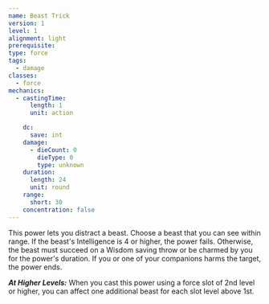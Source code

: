 ```yaml
---
name: Beast Trick
version: 1
level: 1
alignment: light
prerequisite: 
type: force
tags:
  - damage
classes:
  - force
mechanics:
  - castingTime:
      length: 1
      unit: action

    dc:
      save: int
    damage:
      - dieCount: 0
        dieType: 0
        type: unknown
    duration:
      length: 24
      unit: round
    range:
      short: 30
    concentration: false
---
```

This power lets you distract a beast. Choose a beast that you can see within range. If the beast's Intelligence is 4 or higher, the power fails. Otherwise, the beast must succeed on a Wisdom saving throw or be charmed by you for the power's duration. If you or one of your companions harms the target, the power ends.

***__At Higher Levels__:*** When you cast this power using a force slot of 2nd level or higher, you can affect one additional beast for each slot level above 1st.
    